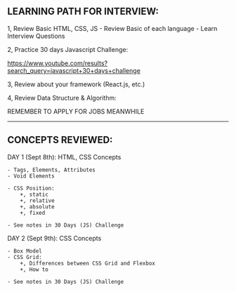 ## LEARNING PATH FOR INTERVIEW:

1, Review Basic HTML, CSS, JS - Review Basic of each language - Learn Interview Questions

2, Practice 30 days Javascript Challenge:

https://www.youtube.com/results?search_query=javascript+30+days+challenge

3, Review about your framework (React.js, etc.)

4, Review Data Structure & Algorithm:

REMEMBER TO APPLY FOR JOBS MEANWHILE

---

## CONCEPTS REVIEWED:

DAY 1 (Sept 8th): HTML, CSS Concepts

    - Tags, Elements, Attributes
    - Void Elements

    - CSS Position:
        +, static
        +, relative
        +, absolute
        +, fixed

    - See notes in 30 Days (JS) Challenge

DAY 2 (Sept 9th): CSS Concepts

    - Box Model
    - CSS Grid:
        +, Differences between CSS Grid and Flexbox
        +, How to

    - See notes in 30 Days (JS) Challenge
